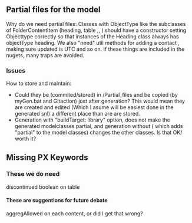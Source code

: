 ## Partial files for the model
Why do we need partial files: Classes with ObjectType like the subclasses of FolderContentItem (heading, table ,, )
should have a constructor setting Objecttype correctly so that instances of the Heading class always has objectType heading.
We also "need" util methods for adding a contact , making sure updated is UTC and so on. 
If these things are included in the nugets, many traps are avoided.   

### Issues
How to store and maintain:
- Could they be (commited/stored) in /Partial_files and be copied (by myGen.bat and Gitaction) just after generation? This would mean they are created and edited (Which I asume 
will be easiest done in the generated snl) a different place than are are stored. 
- Generation with "buildTarget: library" option, does not make the generated modelclasses partial, and generation without ( which adds "partial" to the model classes) 
  changes the other classes. Is that OK/ worth it?  



##  Missing PX Keywords

### These we do need
discontinued  boolean on table

#### These are suggentions for future debate
aggregAllowed on each content, or did I get that wrong?
